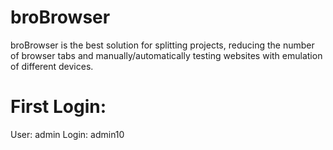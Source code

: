 # broBrowser
broBrowser is the best solution for splitting projects, reducing the number of browser tabs and manually/automatically testing websites with emulation of different devices.

# First Login:

User: admin
Login: admin10
